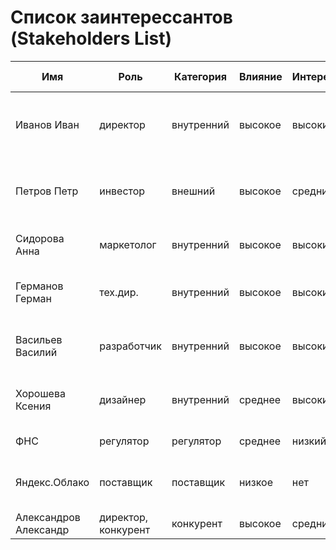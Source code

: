 # Список заинтерессантов (Stakeholders List)

| Имя                   | Роль                | Категория  | Влияние | Интерес | Интересы                                       | Контакты                  | Частота контактов | Дополнительно                                             |
|-----------------------|---------------------|------------|---------|---------|------------------------------------------------|---------------------------|-------------------|-----------------------------------------------------------|
| Иванов Иван           | директор            | внутренний | высокое | высокий | состояние проекта, сроки, проблемы, зп         | invanov@email.dom         | ежедневно         |                                                           |
| Петров Петр           | инвестор            | внешний    | высокое | средний | бюджет, расходы, сроки завершения, окупаемость | +7 111 111 11111          | еженедельно       |                                                           |
| Сидорова Анна         | маркетолог          | внутренний | высокое | высокий | разработка, бюджет, сроки, зп                  | telegram: @SidorovaAnna   | ежедневно         |                                                           |
| Германов Герман       | тех.дир.            | внутренний | высокое | высокий | маркетинг, бюджет, требования, зп              | germanov@email.dom        | ежедневно         |                                                           |
| Васильев Василий      | разработчик         | внутренний | высокое | высокий | маркетинг, архитектура, требования, зп         | vasiliev@email.dom        | ежедневно         |                                                           |
| Хорошева Ксения       | дизайнер            | внутренний | среднее | высокий | маркетинг, архитектура, требования, зп         | vasiliev@email.dom        | ежедневно         |                                                           |
| ФНС                   | регулятор           | регулятор  | среднее | низкий  | оплата налогов                                 | https://www.nalog.gov.ru/ | ежеквартально     |                                                           |
| Яндекс.Облако         | поставщик           | поставщик  | низкое  | нет     | оплата счетов, соблюдение законов              | https://cloud.yandex.ru/  | нет               |                                                           |
| Александров Александр | директор, конкурент | конкурент  | высокое | средний | захват рынка                                   |                           | нет               |                                                           |
                                                         

